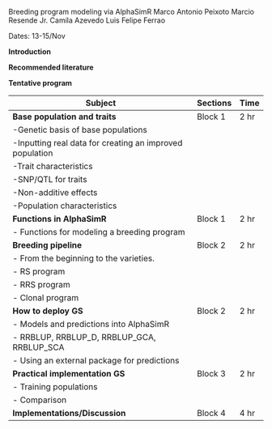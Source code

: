 Breeding program modeling via AlphaSimR
Marco Antonio Peixoto
Marcio Resende Jr.
Camila Azevedo
Luis Felipe Ferrao


Dates: 13-15/Nov

**Introduction**


**Recommended literature**


**Tentative program**


| Subject                                                  | Sections  | Time  |
|----------------------------------------------------------|-----------|-------|
|**Base population and traits**                            |  Block 1  |  2 hr |
| -Genetic basis of base populations                       |           |       | 
| -Inputting real data for creating an improved population |           |       |
| -Trait characteristics                                   |           |       |
| -SNP/QTL for traits                                      |           |       |
| -Non-additive effects                                    |           |       |
| -Population characteristics                              |           |       |
| **Functions in AlphaSimR**                               | Block 1   | 2 hr  |
| -   Functions for modeling a breeding program            |           |       |
| **Breeding pipeline**                                    | Block 2   | 2 hr  |
| -   From the beginning to the varieties.                 |           |       |
| -   RS program                                           |           |       |
| -   RRS program                                          |           |       |
| -   Clonal program                                       |           |       |
| **How to deploy GS**                                     | Block 2   | 2 hr  |
| -   Models and predictions into AlphaSimR                |           |       |
| -   RRBLUP, RRBLUP_D, RRBLUP_GCA, RRBLUP_SCA             |           |       |
| -   Using an external package for predictions            |           |       |
| **Practical implementation GS**                          | Block 3   | 2 hr  |
| -   Training populations                                 |           |       |
| -   Comparison                                           |           |       |
| **Implementations/Discussion**                           | Block 4   | 4 hr  |

